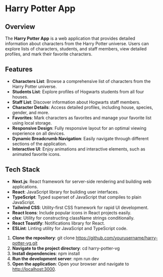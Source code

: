 # Harry Potter App

## Overview

The **Harry Potter App** is a web application that provides detailed information about characters from the Harry Potter universe. Users can explore lists of characters, students, and staff members, view detailed profiles, and mark their favorite characters.

## Features

- **Characters List**: Browse a comprehensive list of characters from the Harry Potter universe.
- **Students List**: Explore profiles of Hogwarts students from all four houses.
- **Staff List**: Discover information about Hogwarts staff members.
- **Character Details**: Access detailed profiles, including house, species, gender, and more.
- **Favorites**: Mark characters as favorites and manage your favorite list using local storage.
- **Responsive Design**: Fully responsive layout for an optimal viewing experience on all devices.
- **Dynamic Breadcrumb Navigation**: Easily navigate through different sections of the application.
- **Interactive UI**: Enjoy animations and interactive elements, such as animated favorite icons.

## Tech Stack

- **Next.js**: React framework for server-side rendering and building web applications.
- **React**: JavaScript library for building user interfaces.
- **TypeScript**: Typed superset of JavaScript that compiles to plain JavaScript.
- **Tailwind CSS**: Utility-first CSS framework for rapid UI development.
- **React Icons**: Include popular icons in React projects easily.
- **clsx**: Utility for constructing className strings conditionally.
- **React Toastify**: Notifications library for React.
- **ESLint**: Linting utility for JavaScript and TypeScript code.

1. **Clone the repository**: git clone <https://github.com/yourusername/harry-potter-vg.git>
2. **Navigate to the project directory**: cd harry-potter-vg
3. **Install dependencies**: npm install
4. **Run the development server**: npm run dev
5. **Open the application**: Open your browser and navigate to <http://localhost:3000>.

